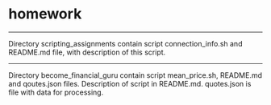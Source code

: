 # homework
***
Directory scripting_assignments contain script connection_info.sh and README.md file, 
with description of this script.
***
Directory become_financial_guru contain script mean_price.sh, README.md and qoutes.json 
files. Description of script in README.md. quotes.json is file with data for processing.
